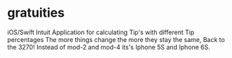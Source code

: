 # gratuities
iOS/Swift Intuit Application for calculating Tip's with different Tip percentages
The more things change the more they stay the same, Back to the 3270!  Instead of mod-2 and mod-4 its's Iphone 5S and Iphone 6S.
